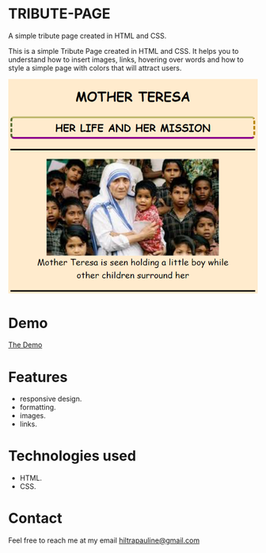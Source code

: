 # TRIBUTE-PAGE
A simple tribute page created in HTML and CSS.

This is a simple Tribute Page created in HTML and CSS. It helps you to understand how to insert images, links, hovering over words and how to
style a simple page with colors that will attract users.

![tribute page](https://github.com/Pauline-Oraro/TRIBUTE-PAGE/blob/master/ter.PNG?raw=true)

# Demo
[The Demo](https://pauline-oraro.github.io/TRIBUTE-PAGE/)

# Features
- responsive design.
- formatting.
- images.
- links.

# Technologies used
- HTML.
- CSS.

# Contact
Feel free to reach me at my email [hiltrapauline@gmail.com](hiltrapauline@gmail.com)
